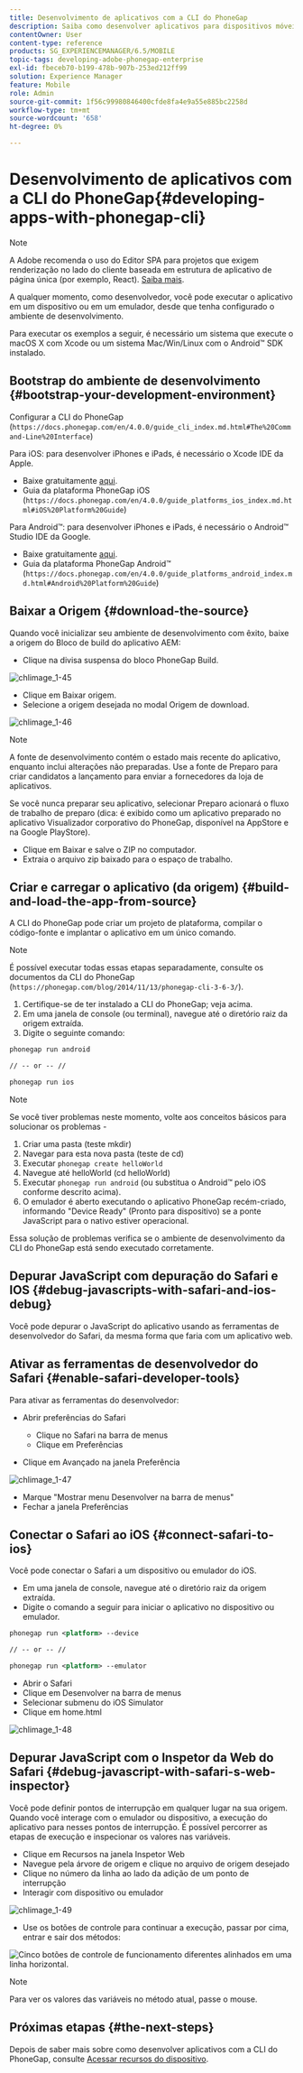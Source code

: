 ```yaml
---
title: Desenvolvimento de aplicativos com a CLI do PhoneGap
description: Saiba como desenvolver aplicativos para dispositivos móveis com a CLI do PhoneGap usando um ambiente de desenvolvimento inicializado.
contentOwner: User
content-type: reference
products: SG_EXPERIENCEMANAGER/6.5/MOBILE
topic-tags: developing-adobe-phonegap-enterprise
exl-id: fbeceb70-b199-478b-907b-253ed212ff99
solution: Experience Manager
feature: Mobile
role: Admin
source-git-commit: 1f56c99980846400cfde8fa4e9a55e885bc2258d
workflow-type: tm+mt
source-wordcount: '658'
ht-degree: 0%

---
```


# Desenvolvimento de aplicativos com a CLI do PhoneGap{#developing-apps-with-phonegap-cli}

>[!NOTE]
>
>A Adobe recomenda o uso do Editor SPA para projetos que exigem renderização no lado do cliente baseada em estrutura de aplicativo de página única (por exemplo, React). [Saiba mais](/help/sites-developing/spa-overview.md).

A qualquer momento, como desenvolvedor, você pode executar o aplicativo em um dispositivo ou em um emulador, desde que tenha configurado o ambiente de desenvolvimento.

Para executar os exemplos a seguir, é necessário um sistema que execute o macOS X com Xcode ou um sistema Mac/Win/Linux com o Android™ SDK instalado.

## Bootstrap do ambiente de desenvolvimento {#bootstrap-your-development-environment}

Configurar a CLI do PhoneGap (`https://docs.phonegap.com/en/4.0.0/guide_cli_index.md.html#The%20Command-Line%20Interface`)

Para iOS: para desenvolver iPhones e iPads, é necessário o Xcode IDE da Apple.

* Baixe gratuitamente [aqui](https://idmsa.apple.com/IDMSWebAuth/signin?appIdKey=891bd3417a7776362562d2197f89480a8547b108fd934911bcbea0110d07f757&amp;path=%2Fdownload%2F&amp;rv=1).
* Guia da plataforma PhoneGap iOS (`https://docs.phonegap.com/en/4.0.0/guide_platforms_ios_index.md.html#iOS%20Platform%20Guide`)

Para Android™: para desenvolver iPhones e iPads, é necessário o Android™ Studio IDE da Google.

* Baixe gratuitamente [aqui](https://developer.android.com/studio).
* Guia da plataforma PhoneGap Android™ (`https://docs.phonegap.com/en/4.0.0/guide_platforms_android_index.md.html#Android%20Platform%20Guide`)

## Baixar a Origem {#download-the-source}

Quando você inicializar seu ambiente de desenvolvimento com êxito, baixe a origem do Bloco de build do aplicativo AEM:

* Clique na divisa suspensa do bloco PhoneGap Build.

![chlimage_1-45](assets/chlimage_1-45.png)

* Clique em Baixar origem.
* Selecione a origem desejada no modal Origem de download.

![chlimage_1-46](assets/chlimage_1-46.png)

>[!NOTE]
>
>A fonte de desenvolvimento contém o estado mais recente do aplicativo, enquanto inclui alterações não preparadas. Use a fonte de Preparo para criar candidatos a lançamento para enviar a fornecedores da loja de aplicativos.
>
>Se você nunca preparar seu aplicativo, selecionar Preparo acionará o fluxo de trabalho de preparo (dica: é exibido como um aplicativo preparado no aplicativo Visualizador corporativo do PhoneGap, disponível na AppStore e na Google PlayStore).

* Clique em Baixar e salve o ZIP no computador.
* Extraia o arquivo zip baixado para o espaço de trabalho.

## Criar e carregar o aplicativo (da origem) {#build-and-load-the-app-from-source}

A CLI do PhoneGap pode criar um projeto de plataforma, compilar o código-fonte e implantar o aplicativo em um único comando.

>[!NOTE]
>
>É possível executar todas essas etapas separadamente, consulte os documentos da CLI do PhoneGap (`https://phonegap.com/blog/2014/11/13/phonegap-cli-3-6-3/`).

1. Certifique-se de ter instalado a CLI do PhoneGap; veja acima.
1. Em uma janela de console (ou terminal), navegue até o diretório raiz da origem extraída.
1. Digite o seguinte comando:

```xml
phonegap run android

// -- or -- //

phonegap run ios
```

>[!NOTE]
>
>Se você tiver problemas neste momento, volte aos conceitos básicos para solucionar os problemas -
>
>1. Criar uma pasta (teste mkdir)
>1. Navegar para esta nova pasta (teste de cd)
>1. Executar `phonegap create helloWorld`
>1. Navegue até helloWorld (cd helloWorld)
>1. Executar `phonegap run android` (ou substitua o Android™ pelo iOS conforme descrito acima).
>1. O emulador é aberto executando o aplicativo PhoneGap recém-criado, informando &quot;Device Ready&quot; (Pronto para dispositivo) se a ponte JavaScript para o nativo estiver operacional.
>
>Essa solução de problemas verifica se o ambiente de desenvolvimento da CLI do PhoneGap está sendo executado corretamente.

## Depurar JavaScript com depuração do Safari e IOS {#debug-javascripts-with-safari-and-ios-debug}

Você pode depurar o JavaScript do aplicativo usando as ferramentas de desenvolvedor do Safari, da mesma forma que faria com um aplicativo web.

## Ativar as ferramentas de desenvolvedor do Safari {#enable-safari-developer-tools}

Para ativar as ferramentas do desenvolvedor:

* Abrir preferências do Safari

   * Clique no Safari na barra de menus
   * Clique em Preferências

* Clique em Avançado na janela Preferência

![chlimage_1-47](assets/chlimage_1-47.png)

* Marque &quot;Mostrar menu Desenvolver na barra de menus&quot;
* Fechar a janela Preferências

## Conectar o Safari ao iOS {#connect-safari-to-ios}

Você pode conectar o Safari a um dispositivo ou emulador do iOS.

* Em uma janela de console, navegue até o diretório raiz da origem extraída.
* Digite o comando a seguir para iniciar o aplicativo no dispositivo ou emulador.

```xml
phonegap run <platform> --device

// -- or -- //

phonegap run <platform> --emulator
```

* Abrir o Safari
* Clique em Desenvolver na barra de menus
* Selecionar submenu do iOS Simulator
* Clique em home.html

![chlimage_1-48](assets/chlimage_1-48.png)

## Depurar JavaScript com o Inspetor da Web do Safari {#debug-javascript-with-safari-s-web-inspector}

Você pode definir pontos de interrupção em qualquer lugar na sua origem. Quando você interage com o emulador ou dispositivo, a execução do aplicativo para nesses pontos de interrupção. É possível percorrer as etapas de execução e inspecionar os valores nas variáveis.

* Clique em Recursos na janela Inspetor Web
* Navegue pela árvore de origem e clique no arquivo de origem desejado
* Clique no número da linha ao lado da adição de um ponto de interrupção
* Interagir com dispositivo ou emulador

![chlimage_1-49](assets/chlimage_1-49.png)

* Use os botões de controle para continuar a execução, passar por cima, entrar e sair dos métodos:

![Cinco botões de controle de funcionamento diferentes alinhados em uma linha horizontal.](do-not-localize/chlimage_1-4.png)

>[!NOTE]
>
>Para ver os valores das variáveis no método atual, passe o mouse.

## Próximas etapas {#the-next-steps}

Depois de saber mais sobre como desenvolver aplicativos com a CLI do PhoneGap, consulte [Acessar recursos do dispositivo](/help/mobile/phonegap-access-device-features.md).
